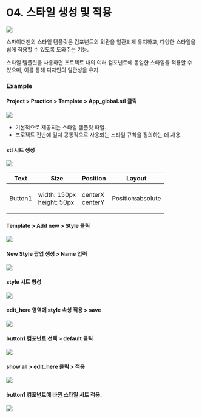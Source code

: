 # 04. 스타일 생성 및 적용

![](../../.gitbook/assets/스크린샷_2025-02-18_085149.png)

스파이더젠의 스타일 템플릿은 컴포넌트의 외관을 일관되게 유지하고, 다양한 스타일을 쉽게 적용할 수 있도록 도와주는 기능.

스타일 템플릿을 사용하면 프로젝트 내의 여러 컴포넌트에 동일한 스타일을 적용할 수 있으며, 이를 통해 디자인의 일관성을 유지.

### Example

#### Project > Practice > Template > App\_global.stl 클릭

![](../../.gitbook/assets/스크린샷_2025-02-18_085345.png)

* 기본적으로 제공되는 스타일 템플릿 파일.
* 프로젝트 전반에 걸쳐 공통적으로 사용되는 스타일 규칙을 정의하는 데 사용.

#### stl 시트 생성

![](../../.gitbook/assets/스크린샷_2025-02-17_174251.png)

| Text    | Size                                | Position                  | Layout            |
| ------- | ----------------------------------- | ------------------------- | ----------------- |
| Button1 | <p>width: 150px<br>height: 50px</p> | <p>centerX<br>centerY</p> | Position:absolute |

#### Template > Add new > Style 클릭

![](../../.gitbook/assets/스크린샷_2025-02-17_174112.png)

#### New Style 팝업 생성 > Name 입력

![](../../.gitbook/assets/스크린샷_2025-02-17_174129.png)

#### style 시트 형성

![](../../.gitbook/assets/스크린샷_2025-02-17_174157.png)

#### edit\_here 영역에 style 속성 적용 > save

![](../../.gitbook/assets/스크린샷_2025-02-17_174229.png)

#### button1 컴포넌트 선택 > default 클릭

![](<../../.gitbook/assets/스크린샷_2025-02-17_174251 (1).png>)

#### show all > edit\_here 클릭 > 적용

![](../../.gitbook/assets/스크린샷_2025-02-17_174317.png)

#### button1 컴포넌트에 바뀐 스타일 시트 적용.

![](../../.gitbook/assets/스크린샷_2025-02-17_174332.png)
